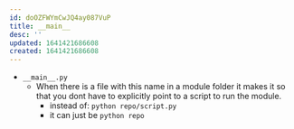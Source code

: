 ```yaml
---
id: doOZFWYmCwJQ4ay087VuP
title: __main__
desc: ''
updated: 1641421686608
created: 1641421686608
---
```


- `__main__.py`
  - When there is a file with this name in a module folder it makes it so that you dont have to explicitly point to a script to run the module.
    - instead of: `python repo/script.py`
    - it can just be `python repo`
